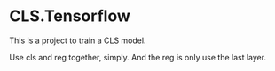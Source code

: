 # CLS.Tensorflow
This is a project to train a CLS model.

Use cls and reg together, simply. And the reg is only use the last layer.
